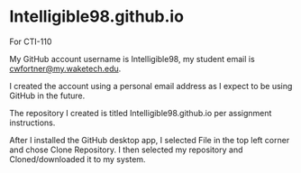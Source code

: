 # Intelligible98.github.io
For CTI-110

My GitHub account username is Intelligible98, my student email is cwfortner@my.waketech.edu. 

I created the account using a personal email address as I expect to be using GitHub in the future.

The repository I created is titled Intelligible98.github.io per assignment instructions.

After I installed the GitHub desktop app, I selected File in the top left corner and chose Clone Repository. I then selected my repository and Cloned/downloaded it to my system.